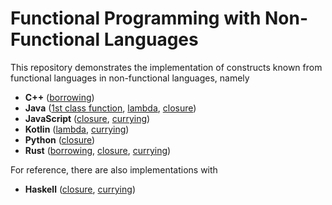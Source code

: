 # Functional Programming with Non-Functional Languages
This repository demonstrates the implementation of constructs known from functional languages
in non-functional languages, namely
* **C++** ([borrowing](./cpp/src/unique_ptr.cpp))
* **Java** ([1st class function](./java/src/Function.java), [lambda](./java/src/Lambda.java), [closure](./java/src/Closure.java)) 
* **JavaScript** ([closure](./node/src/closure.js), [currying](./node/src/currying.js))
* **Kotlin** ([lambda](./kotlin/src/Lambda.kt), [currying](./kotlin/src/Currying.kt))
* **Python** ([closure](./python/src/closure.py))
* **Rust** ([borrowing](./rust/src/borrowing.rs), [closure](./rust/src/closure.rs), [currying](./rust/src/currying.rs))

For reference, there are also implementations with
* **Haskell** ([closure](./haskell/src/Closure.hs), [currying](./haskell/src/Currying.hs))
